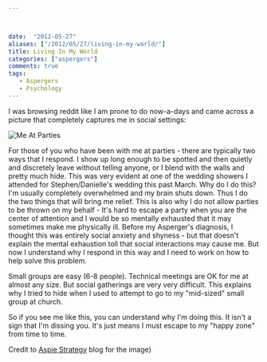 ```yaml
---



date:  "2012-05-27"
aliases: ["/2012/05/27/living-in-my-world/"]
title: Living In My World
categories: ["aspergers"]
comments: true
tags:
   - Aspergers
   - Psychology
---
```

I was browsing reddit like I am prone to do now-a-days and came across a picture that completely captures me in social settings:

![Me At Parties](http://3.bp.blogspot.com/-4jktXxEAxM4/TtGkI5x8jTI/AAAAAAAAAK4/_pD0mWiIDeg/s400/cartoon.jpg)

For those of you who have been with me at parties - there are typically two ways that I respond.  I show up long enough to be spotted and then quietly and discretely leave without telling anyone, or I blend with the walls and pretty much hide.  This was very evident at one of the wedding showers I attended for Stephen/Danielle's wedding this past March.  Why do I do this?  I'm usually completely overwhelmed and my brain shuts down.  Thus I do the two things that will bring me relief.  This is also why I do not allow parties to be thrown on my behalf - It's hard to escape a party when you are the center of attention and I would be so mentally exhausted that it may sometimes make me physically ill.  Before my Asperger's diagnosis, I thought this was entirely social anxiety and shyness - but that doesn't explain the mental exhaustion toll that social interactions may cause me.  But now I understand why I respond in this way and I need to work on how to help solve this problem.

Small groups are easy (6-8 people).  Technical meetings are OK for me at almost any size.  But social gatherings are very very difficult.  This explains why I tried to hide when I used to attempt to go to my "mid-sized" small group at church.

So if you see me like this, you can understand why I'm doing this.  It isn't a sign that I'm dissing you.  It's just means I must escape to my "happy zone" from time to time.

Credit to [Aspie Strategy](http://aspiestrategy.blogspot.com/) blog for the image)
